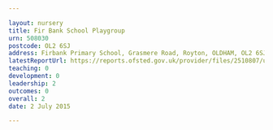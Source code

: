 ```yaml
---

layout: nursery
title: Fir Bank School Playgroup
urn: 508030
postcode: OL2 6SJ
address: Firbank Primary School, Grasmere Road, Royton, OLDHAM, OL2 6SJ
latestReportUrl: https://reports.ofsted.gov.uk/provider/files/2510807/urn/508030.pdf
teaching: 0
development: 0
leadership: 2
outcomes: 0
overall: 2
date: 2 July 2015

---
```

